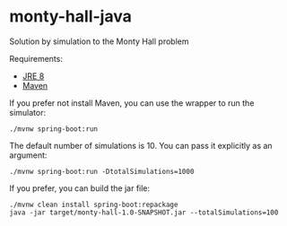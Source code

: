 # monty-hall-java
Solution by simulation to the Monty Hall problem

Requirements:

- [JRE 8](http://www.oracle.com/technetwork/java/javase/downloads/jre8-downloads-2133155.html)
- [Maven](https://maven.apache.org/)

If you prefer not install Maven, you can use the wrapper to run the simulator:

```
./mvnw spring-boot:run
```

The default number of simulations is 10. You can pass it explicitly as an argument:

```
./mvnw spring-boot:run -DtotalSimulations=1000
```

If you prefer, you can build the jar file:

```
./mvnw clean install spring-boot:repackage
java -jar target/monty-hall-1.0-SNAPSHOT.jar --totalSimulations=100
```